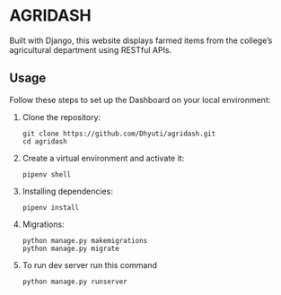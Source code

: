 # AGRIDASH

Built with Django, this website displays farmed items from the college’s agricultural department using RESTful APIs.

## Usage

Follow these steps to set up the Dashboard on your local environment:

1. Clone the repository:

   ```
   git clone https://github.com/Dhyuti/agridash.git
   cd agridash
   ```
2. Create a virtual environment and activate it:

   ```
   pipenv shell
   ```
3. Installing dependencies:

   ```
   pipenv install
   ```

 4. Migrations:

    ```
    python manage.py makemigrations
    python manage.py migrate
    ```

 5. To run dev server run this command

    ```
    python manage.py runserver
    ```
